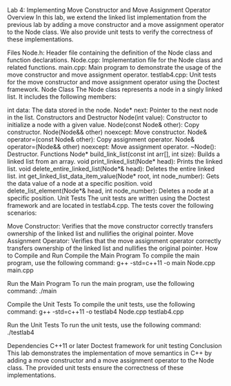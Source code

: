 
Lab 4: Implementing Move Constructor and Move Assignment Operator
Overview
In this lab, we extend the linked list implementation from the previous lab by adding a move constructor and a move assignment operator to the Node class. We also provide unit tests to verify the correctness of these implementations.

Files
Node.h: Header file containing the definition of the Node class and function declarations.
Node.cpp: Implementation file for the Node class and related functions.
main.cpp: Main program to demonstrate the usage of the move constructor and move assignment operator.
testlab4.cpp: Unit tests for the move constructor and move assignment operator using the Doctest framework.
Node Class
The Node class represents a node in a singly linked list. It includes the following members:

int data: The data stored in the node.
Node* next: Pointer to the next node in the list.
Constructors and Destructor
Node(int value): Constructor to initialize a node with a given value.
Node(const Node& other): Copy constructor.
Node(Node&& other) noexcept: Move constructor.
Node& operator=(const Node& other): Copy assignment operator.
Node& operator=(Node&& other) noexcept: Move assignment operator.
~Node(): Destructor.
Functions
Node* build_link_list(const int arr[], int size): Builds a linked list from an array.
void print_linked_list(Node* head): Prints the linked list.
void delete_entire_linked_list(Node*& head): Deletes the entire linked list.
int get_linked_list_data_item_value(Node* root, int node_number): Gets the data value of a node at a specific position.
void delete_list_element(Node*& head, int node_number): Deletes a node at a specific position.
Unit Tests
The unit tests are written using the Doctest framework and are located in testlab4.cpp. The tests cover the following scenarios:

Move Constructor: Verifies that the move constructor correctly transfers ownership of the linked list and nullifies the original pointer.
Move Assignment Operator: Verifies that the move assignment operator correctly transfers ownership of the linked list and nullifies the original pointer.
How to Compile and Run
Compile the Main Program
To compile the main program, use the following command:
g++ -std=c++11 -o main Node.cpp main.cpp

Run the Main Program
To run the main program, use the following command:
./main

Compile the Unit Tests
To compile the unit tests, use the following command:
g++ -std=c++11 -o testlab4 Node.cpp testlab4.cpp

Run the Unit Tests
To run the unit tests, use the following command:
./testlab4

Dependencies
C++11 or later
Doctest framework for unit testing
Conclusion
This lab demonstrates the implementation of move semantics in C++ by adding a move constructor and a move assignment operator to the Node class. The provided unit tests ensure the correctness of these implementations.
